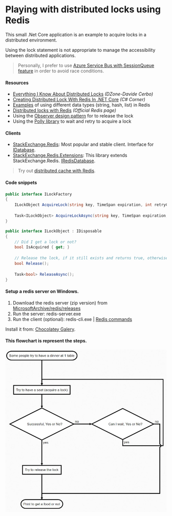 # Playing with distributed locks using Redis

This small .Net Core application is an example to acquire locks in a distributed environment.

Using the lock statement is not appropriate to manage the accessibility between distributed applications.

> Personally, I prefer to use [Azure Service Bus with SessionQueue feature](https://github.com/19balazs86/AzureServiceBus) in order to avoid race conditions.

#### Resources

- [Everything I Know About Distributed Locks](https://dzone.com/articles/everything-i-know-about-distributed-locks) *(DZone-Davide Cerbo)*
- [Creating Distributed Lock With Redis In .NET Core](https://www.c-sharpcorner.com/article/creating-distributed-lock-with-redis-in-net-core) *(C# Corner)*
- [Examples](http://taswar.zeytinsoft.com/redis-running-in-docker/) of using different data types (string, hash, list) in Redis
- [Distributed locks with Redis](https://redis.io/topics/distlock) *(Official Redis page)* 
- Using the [Observer design pattern](https://docs.microsoft.com/en-us/dotnet/standard/events/observer-design-pattern) for to release the lock
- Using the [Polly library](https://github.com/App-vNext/Polly) to wait and retry to acquire a lock

#### Clients

- [StackExchange.Redis](https://github.com/StackExchange/StackExchange.Redis): Most popular and stable client. Interface for [IDatabase](https://github.com/StackExchange/StackExchange.Redis/blob/master/src/StackExchange.Redis/Interfaces/IDatabase.cs).
- [StackExchange.Redis.Extensions](https://github.com/imperugo/StackExchange.Redis.Extensions): This library extends StackExchange.Redis. [IRedisDatabase](https://github.com/imperugo/StackExchange.Redis.Extensions/blob/master/src/StackExchange.Redis.Extensions.Core/Abstractions/IRedisDatabase.cs).

>  Try out [distributed cache with Redis](https://github.com/19balazs86/PlayingWithDistributedCaching).

#### Code snippets
```csharp
public interface ILockFactory
{
    ILockObject AcquireLock(string key, TimeSpan expiration, int retryCount = 0, TimeSpan sleepDuration = default);
    
    Task<ILockObject> AcquireLockAsync(string key, TimeSpan expiration, int retryCount = 0, TimeSpan sleepDuration = default, CancellationToken cancelToken = default);
}
```

```csharp
public interface ILockObject : IDisposable
{
    // Did I get a lock or not?
    bool IsAcquired { get; }

    // Release the lock, if it still exists and returns true, otherwise false.
    bool Release();

    Task<bool> ReleaseAsync();
}
```

#### Setup a redis server on Windows.

1. Download the redis server (zip version) from [MicrosoftArchive/redis/releases](https://github.com/MicrosoftArchive/redis/releases)
2. Run the server: redis-server.exe
3. Run the client (optional): redis-cli.exe | [Redis commands](https://redis.io/commands)

Install it from: [Chocolatey Galery](https://chocolatey.org/packages/redis-64).

#### This flowchart is represent the steps.

![Flowchart](Flowchart.JPG)
